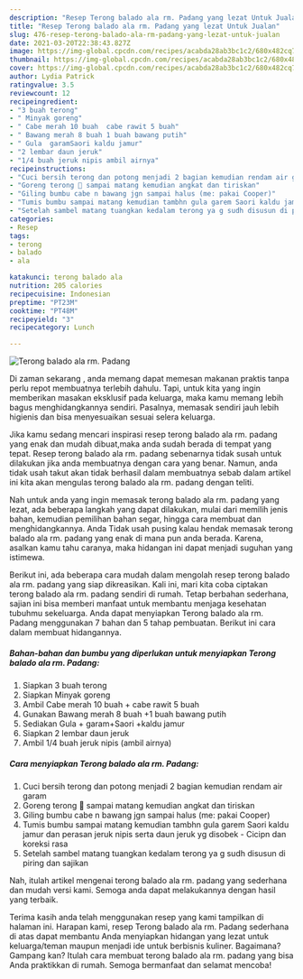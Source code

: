 ```yaml
---
description: "Resep Terong balado ala rm. Padang yang lezat Untuk Jualan"
title: "Resep Terong balado ala rm. Padang yang lezat Untuk Jualan"
slug: 476-resep-terong-balado-ala-rm-padang-yang-lezat-untuk-jualan
date: 2021-03-20T22:38:43.827Z
image: https://img-global.cpcdn.com/recipes/acabda28ab3bc1c2/680x482cq70/terong-balado-ala-rm-padang-foto-resep-utama.jpg
thumbnail: https://img-global.cpcdn.com/recipes/acabda28ab3bc1c2/680x482cq70/terong-balado-ala-rm-padang-foto-resep-utama.jpg
cover: https://img-global.cpcdn.com/recipes/acabda28ab3bc1c2/680x482cq70/terong-balado-ala-rm-padang-foto-resep-utama.jpg
author: Lydia Patrick
ratingvalue: 3.5
reviewcount: 12
recipeingredient:
- "3 buah terong"
- " Minyak goreng"
- " Cabe merah 10 buah  cabe rawit 5 buah"
- " Bawang merah 8 buah 1 buah bawang putih"
- " Gula  garamSaori kaldu jamur"
- "2 lembar daun jeruk"
- "1/4 buah jeruk nipis ambil airnya"
recipeinstructions:
- "Cuci bersih terong dan potong menjadi 2 bagian kemudian rendam air garam"
- "Goreng terong 🍆 sampai matang kemudian angkat dan tiriskan"
- "Giling bumbu cabe n bawang jgn sampai halus (me: pakai Cooper)"
- "Tumis bumbu sampai matang kemudian tambhn gula garem Saori kaldu jamur dan perasan jeruk nipis serta daun jeruk yg disobek Cicipn dan koreksi rasa"
- "Setelah sambel matang tuangkan kedalam terong ya g sudh disusun di piring dan sajikan"
categories:
- Resep
tags:
- terong
- balado
- ala

katakunci: terong balado ala 
nutrition: 205 calories
recipecuisine: Indonesian
preptime: "PT23M"
cooktime: "PT48M"
recipeyield: "3"
recipecategory: Lunch

---
```



![Terong balado ala rm. Padang](https://img-global.cpcdn.com/recipes/acabda28ab3bc1c2/680x482cq70/terong-balado-ala-rm-padang-foto-resep-utama.jpg)

Di zaman  sekarang , anda memang dapat memesan makanan praktis tanpa perlu repot membuatnya terlebih dahulu. Tapi, untuk kita yang ingin memberikan masakan eksklusif pada keluarga, maka kamu memang lebih bagus menghidangkannya sendiri. Pasalnya, memasak sendiri jauh lebih higienis dan bisa menyesuaikan sesuai selera keluarga.

Jika kamu sedang mencari inspirasi resep terong balado ala rm. padang yang enak dan mudah dibuat,maka anda sudah berada di tempat yang tepat. Resep terong balado ala rm. padang  sebenarnya tidak susah untuk dilakukan jika anda membuatnya dengan cara yang benar. Namun, anda tidak usah takut akan tidak berhasil dalam membuatnya 
sebab dalam artikel ini kita akan mengulas terong balado ala rm. padang dengan teliti.  



Nah untuk anda yang ingin memasak terong balado ala rm. padang yang lezat, ada beberapa langkah yang dapat dilakukan, mulai dari memilih jenis bahan, kemudian pemilihan bahan segar, hingga cara membuat dan menghidangkannya. Anda Tidak usah pusing kalau hendak memasak terong balado ala rm. padang yang enak di mana pun anda berada. Karena, asalkan kamu  tahu caranya, maka hidangan ini dapat menjadi suguhan yang istimewa.

Berikut ini, ada beberapa cara mudah dalam mengolah resep terong balado ala rm. padang yang siap dikreasikan. Kali ini, mari kita coba ciptakan terong balado ala rm. padang sendiri di rumah. Tetap berbahan sederhana, sajian ini bisa memberi manfaat untuk membantu menjaga kesehatan tubuhmu sekeluarga. Anda dapat menyiapkan Terong balado ala rm. Padang menggunakan 7 bahan dan 5 tahap pembuatan. Berikut ini cara dalam membuat hidangannya.

<!--inarticleads1-->

##### Bahan-bahan dan bumbu yang diperlukan untuk menyiapkan Terong balado ala rm. Padang:

1. Siapkan 3 buah terong
1. Siapkan  Minyak goreng
1. Ambil  Cabe merah 10 buah + cabe rawit 5 buah
1. Gunakan  Bawang merah 8 buah +1 buah bawang putih
1. Sediakan  Gula + garam+Saori +kaldu jamur
1. Siapkan 2 lembar daun jeruk
1. Ambil 1/4 buah jeruk nipis (ambil airnya)




<!--inarticleads2-->

##### Cara menyiapkan Terong balado ala rm. Padang:

1. Cuci bersih terong dan potong menjadi 2 bagian kemudian rendam air garam
1. Goreng terong 🍆 sampai matang kemudian angkat dan tiriskan
1. Giling bumbu cabe n bawang jgn sampai halus (me: pakai Cooper)
1. Tumis bumbu sampai matang kemudian tambhn gula garem Saori kaldu jamur dan perasan jeruk nipis serta daun jeruk yg disobek - Cicipn dan koreksi rasa
1. Setelah sambel matang tuangkan kedalam terong ya g sudh disusun di piring dan sajikan




Nah, itulah artikel mengenai  terong balado ala rm. padang  yang sederhana dan mudah versi kami. Semoga anda dapat melakukannya dengan hasil yang terbaik. 

Terima kasih anda telah menggunakan resep yang kami tampilkan di halaman ini. Harapan kami, resep  Terong balado ala rm. Padang sederhana di atas dapat membantu Anda menyiapkan hidangan yang lezat untuk keluarga/teman maupun menjadi ide untuk berbisnis kuliner. Bagaimana? Gampang kan? Itulah cara membuat terong balado ala rm. padang yang bisa Anda praktikkan di rumah. Semoga bermanfaat dan selamat mencoba!

